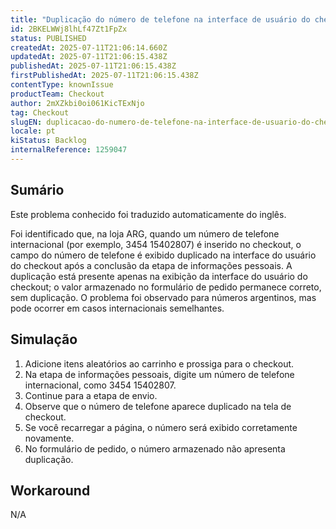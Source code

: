 ```yaml
---
title: "Duplicação do número de telefone na interface de usuário do checkout para endereços internacionais"
id: 2BKELWWj8lhLf47Zt1FpZx
status: PUBLISHED
createdAt: 2025-07-11T21:06:14.660Z
updatedAt: 2025-07-11T21:06:15.438Z
publishedAt: 2025-07-11T21:06:15.438Z
firstPublishedAt: 2025-07-11T21:06:15.438Z
contentType: knownIssue
productTeam: Checkout
author: 2mXZkbi0oi061KicTExNjo
tag: Checkout
slugEN: duplicacao-do-numero-de-telefone-na-interface-de-usuario-do-checkout-para-enderecos-internacionais
locale: pt
kiStatus: Backlog
internalReference: 1259047
---
```


## Sumário

<div class="alert alert-info">
  <p>Este problema conhecido foi traduzido automaticamente do inglês.</p>
</div>


Foi identificado que, na loja ARG, quando um número de telefone internacional (por exemplo, 3454 15402807) é inserido no checkout, o campo do número de telefone é exibido duplicado na interface do usuário do checkout após a conclusão da etapa de informações pessoais. A duplicação está presente apenas na exibição da interface do usuário do checkout; o valor armazenado no formulário de pedido permanece correto, sem duplicação. O problema foi observado para números argentinos, mas pode ocorrer em casos internacionais semelhantes.

## Simulação



1. Adicione itens aleatórios ao carrinho e prossiga para o checkout.
2. Na etapa de informações pessoais, digite um número de telefone internacional, como 3454 15402807.
3. Continue para a etapa de envio.
4. Observe que o número de telefone aparece duplicado na tela de checkout.
5. Se você recarregar a página, o número será exibido corretamente novamente.
6. No formulário de pedido, o número armazenado não apresenta duplicação.



## Workaround


N/A





